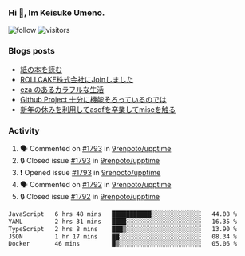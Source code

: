 ### Hi 👋, Im Keisuke Umeno.

<!--
**9renpoto/9renpoto** is a ✨ _special_ ✨ repository because its `README.md` (this file) appears on your GitHub profile.

Here are some ideas to get you started:

- 🔭 I’m currently working on ...
- 🌱 I’m currently learning ...
- 👯 I’m looking to collaborate on ...
- 🤔 I’m looking for help with ...
- 💬 Ask me about ...
- 📫 How to reach me: ...
- 😄 Pronouns: ...
- ⚡ Fun fact: ...
-->

![follow](https://img.shields.io/github/followers/9renpoto?label=Follow&style=social)
![visitors](https://komarev.com/ghpvc/?username=9renpoto&label=Profile%20views&color=0e75b6&style=flat)

### Blogs posts

<!-- BLOG-POST-LIST:START -->
- [紙の本を読む](https://9renpoto.win/entry/2024/02/25/reading-papar-book)
- [ROLLCAKE株式会社にJoinしました](https://9renpoto.win/entry/2024/02/11/join)
- [eza のあるカラフルな生活](https://9renpoto.win/entry/2024/02/01/eza)
- [Github Project 十分に機能そろっているのでは](https://9renpoto.win/entry/2024/01/14/gh-projects)
- [新年の休みを利用してasdfを卒業してmiseを触る](https://9renpoto.win/entry/2024/01/07/mise)
<!-- BLOG-POST-LIST:END -->

### Activity

<!--START_SECTION:activity-->
1. 🗣 Commented on [#1793](https://github.com/9renpoto/upptime/issues/1793#issuecomment-2007000337) in [9renpoto/upptime](https://github.com/9renpoto/upptime)
2. 🔒 Closed issue [#1793](https://github.com/9renpoto/upptime/issues/1793) in [9renpoto/upptime](https://github.com/9renpoto/upptime)
3. ❗ Opened issue [#1793](https://github.com/9renpoto/upptime/issues/1793) in [9renpoto/upptime](https://github.com/9renpoto/upptime)
4. 🗣 Commented on [#1792](https://github.com/9renpoto/upptime/issues/1792#issuecomment-2005363316) in [9renpoto/upptime](https://github.com/9renpoto/upptime)
5. 🔒 Closed issue [#1792](https://github.com/9renpoto/upptime/issues/1792) in [9renpoto/upptime](https://github.com/9renpoto/upptime)
<!--END_SECTION:activity-->

<!--START_SECTION:waka-->

```txt
JavaScript   6 hrs 48 mins   ███████████░░░░░░░░░░░░░░   44.08 %
YAML         2 hrs 31 mins   ████░░░░░░░░░░░░░░░░░░░░░   16.35 %
TypeScript   2 hrs 8 mins    ███▒░░░░░░░░░░░░░░░░░░░░░   13.90 %
JSON         1 hr 17 mins    ██░░░░░░░░░░░░░░░░░░░░░░░   08.34 %
Docker       46 mins         █▒░░░░░░░░░░░░░░░░░░░░░░░   05.06 %
```

<!--END_SECTION:waka-->
